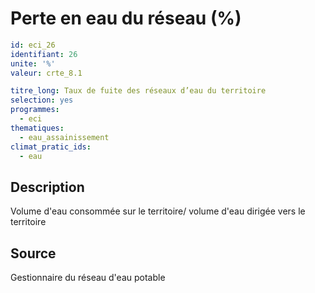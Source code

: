 # Perte en eau du réseau (%)
```yaml
id: eci_26
identifiant: 26
unite: '%'
valeur: crte_8.1

titre_long: Taux de fuite des réseaux d’eau du territoire
selection: yes
programmes:
  - eci
thematiques:
  - eau_assainissement
climat_pratic_ids:
  - eau
```
## Description
Volume d'eau consommée sur le territoire/ volume d'eau dirigée vers le territoire

## Source
Gestionnaire du réseau d'eau potable

